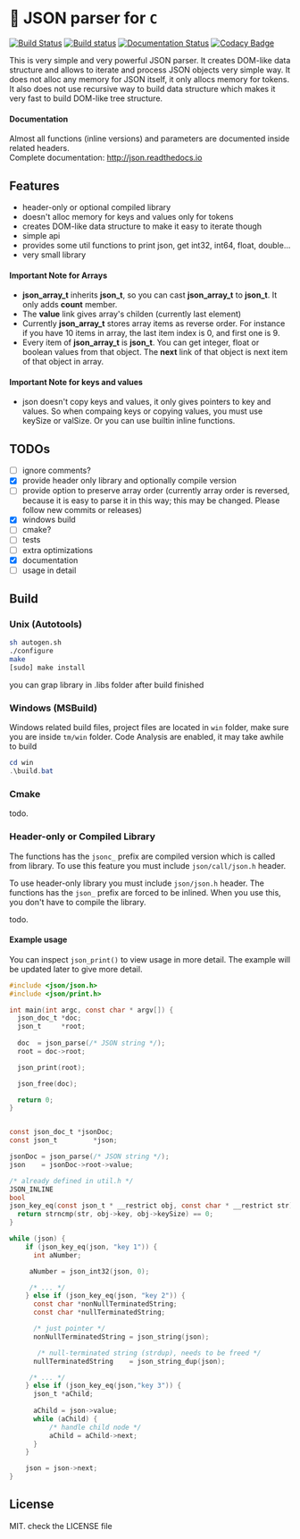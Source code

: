 # 🔋 JSON parser for `C`

[![Build Status](https://travis-ci.org/recp/json.svg?branch=master)](https://travis-ci.org/recp/json)
[![Build status](https://ci.appveyor.com/api/projects/status/c2lm67q37u2s2gu2/branch/master?svg=true)](https://ci.appveyor.com/project/recp/json/branch/master)
[![Documentation Status](https://readthedocs.org/projects/json/badge/?version=latest)](https://json.readthedocs.io/en/latest/?badge=latest)
[![Codacy Badge](https://api.codacy.com/project/badge/Grade/5c5ff7a0b2834889b7a83f7856112133)](https://www.codacy.com/app/recp/json?utm_source=github.com&amp;utm_medium=referral&amp;utm_content=recp/json&amp;utm_campaign=Badge_Grade)

This is very simple and very powerful JSON parser. It creates DOM-like data structure and allows to iterate and process JSON objects very simple way.
It does not alloc any memory for JSON itself, it only allocs memory for tokens. It also does not use recursive way to build data structure which makes it very fast to build DOM-like tree structure.

#### Documentation

Almost all functions (inline versions) and parameters are documented inside related headers. <br />
Complete documentation: http://json.readthedocs.io

## Features

- header-only or optional compiled library
- doesn't alloc memory for keys and values only for tokens
- creates DOM-like data structure to make it easy to iterate though
- simple api
- provides some util functions to print json, get int32, int64, float, double...
- very small library

#### Important Note for Arrays

- **json_array_t** inherits **json_t**, so you can cast **json_array_t** to **json_t**. It only adds **count** member.
- The **value** link gives array's childen (currently last element)
- Currently **json_array_t** stores array items as reverse order. For instance if you have 10 items in array, the last item index is 0, and first one is 9. 
- Every item of **json_array_t** is **json_t**. You can get integer, float or boolean values from that object. The **next** link of that object is next item of that object in array.

#### Important Note for keys and values

- json doesn't copy keys and values, it only gives pointers to key and values. So when compaing keys or copying values, you must use keySize or valSize. Or you can use builtin inline functions.

## TODOs

- [ ] ignore comments?
- [x] provide header only library and optionally compile version
- [ ] provide option to preserve array order (currently array order is reversed, because it is easy to parse it in this way; this may be changed. Please follow new commits or releases)
- [x] windows build
- [ ] cmake?
- [ ] tests
- [ ] extra optimizations
- [x] documentation
- [ ] usage in detail

## Build

### Unix (Autotools)

```bash
sh autogen.sh
./configure
make
[sudo] make install
```

you can grap library in .libs folder after build finished

### Windows (MSBuild)

Windows related build files, project files are located in `win` folder,
make sure you are inside `tm/win` folder.
Code Analysis are enabled, it may take awhile to build

```Powershell
cd win
.\build.bat
```

### Cmake

todo.

### Header-only or Compiled Library

The functions has the `jsonc_` prefix are compiled version which is called from library. To use this feature you must include `json/call/json.h` header.

To use header-only library you must include `json/json.h` header. The functions has the `json_` prefix are forced to be inlined. When you use this, you don't have to compile the library.

todo.

#### Example usage

You can inspect `json_print()` to view usage in more detail. The example will be updated later to give more detail.

```C
#include <json/json.h>
#include <json/print.h>

int main(int argc, const char * argv[]) {
  json_doc_t *doc;
  json_t     *root;
  
  doc  = json_parse(/* JSON string */);
  root = doc->root;

  json_print(root);

  json_free(doc);

  return 0;
}

```

```C

const json_doc_t *jsonDoc;
const json_t         *json;

jsonDoc = json_parse(/* JSON string */);
json    = jsonDoc->root->value;

/* already defined in util.h */
JSON_INLINE
bool
json_key_eq(const json_t * __restrict obj, const char * __restrict str) {
  return strncmp(str, obj->key, obj->keySize) == 0;
}

while (json) {
    if (json_key_eq(json, "key 1")) {
      int aNumber;

     aNumber = json_int32(json, 0);

     /* ... */
    } else if (json_key_eq(json, "key 2")) {
      const char *nonNullTerminatedString;
      const char *nullTerminatedString;

      /* just pointer */
      nonNullTerminatedString = json_string(json);

       /* null-terminated string (strdup), needs to be freed */
      nullTerminatedString    = json_string_dup(json);

     /* ... */
    } else if (json_key_eq(json,"key 3")) {
      json_t *aChild;
      
      aChild = json->value;
      while (aChild) {
          /* handle child node */
          aChild = aChild->next;
      }
    }

    json = json->next;
}
```

## License

MIT. check the LICENSE file

